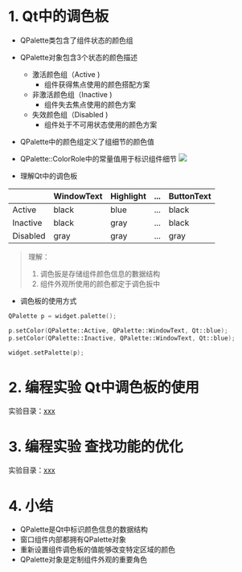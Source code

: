 # 1. Qt中的调色板

- QPalette类包含了组件状态的颜色组
- QPalette对象包含3个状态的颜色描述
    - 激活颜色组（Active )
        - 组件获得焦点使用的颜色搭配方案
    - 非激活颜色组（Inactive )
        - 组件失去焦点使用的颜色方案
    - 失效颜色组（Disabled )
        - 组件处于不可用状态使用的颜色方案

- QPalette中的颜色组定义了组细节的颜色值
- QPalette::ColorRole中的常量值用于标识组件细节
![](_v_images_/.png)

- 理解Qt中的调色板

|          | WindowText | Highlight | ... | ButtonText |
| -------- | ---------- | --------- | --- | ---------- |
| Active   | black      | blue      | ... | black      |
| Inactive | black      | gray      | ... | black      |
| Disabled | gray       | gray      | ... | gray       |
> 理解：
> 1. 调色扳是存储组件颜色信息的數据结构
> 2. 组件外观所使用的颜色都定于调色扳中

- 调色板的使用方式

```cpp
QPalette p = widget.palette();

p.setColor(QPalette::Active, QPalette::WindowText, Qt::blue);
p.setColor(QPalette::Inactive, QPalette::WindowText, Qt::blue);

widget.setPalette(p);
```

# 2. 编程实验 Qt中调色板的使用
实验目录：[xxx](vx_attachments\xxx)

# 3. 编程实验 查找功能的优化
实验目录：[xxx](vx_attachments\xxx)

# 4. 小结
- QPalette是Qt中标识颜色信息的数据结构
- 窗口组件内部都拥有QPalette对象
- 重新设置组件调色板的值能够改变特定区域的颜色
- QPalette对象是定制组件外观的重要角色
